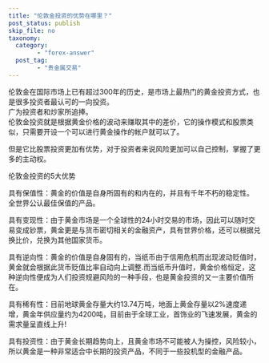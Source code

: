 ```yaml
---
title: "伦敦金投资的优势在哪里？"
post_status: publish
skip_file: no
taxonomy:
  category:
        - "forex-answer"
  post_tag:
        - "贵金属交易"
---
```


伦敦金在国际市场上已有超过300年的历史，是市场上最热门的黄金投资方式，也是很多投资者最认可的一向投资。  
广为投资者和炒家所追捧。  
伦敦金投资就是根据黄金价格的波动来赚取其中的差价，它的操作模式和股票类似，只需要开设一个可以进行黄金操作的帐户就可以了。

但是它比股票投资更加有优势，对于投资者来说风险更加可以自己控制，掌握了更多的主动权。

伦敦金投资的5大优势

具有保值性：黄金的价值是自身所固有的和内在的，并且有千年不朽的稳定性。  
全世界公认最佳保值的产品。

具有变现性：由于黄金市场是一个全球性的24小时交易的市场，因此可以随时交易变成钞票，黄金更是与货币密切相关的金融资产，具有世界价格，还可以根据兑换比价，兑换为其他国家货币。

具有逆向性：黄金的价值是自身固有的，当纸币由于信用危机而出现波动贬值时，黄金就会根据此货币贬值比率自动向上调整.而当纸币升值时，黄金价格恒定，这种逆向性便成为人们投资规避风险的一种手段，也是黄金投资的又一主要价值所在。

具有稀有性：目前地球黄金存量大约13.74万吨，地面上黄金存量以2%速度递增，黄金年供应量约为4200吨，目前由于全球工业，首饰业的飞速发展，黄金的需求量呈直线上升!

具有投资性：由于黄金长期趋势向上，且黄金市场不可能被人为操控，风险较小，所以黄金是一种非常适合中长期的投资产品，不同于一些投机型的金融产品。
